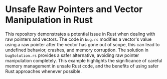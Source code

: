 # Unsafe Raw Pointers and Vector Manipulation in Rust

This repository demonstrates a potential issue in Rust when dealing with raw pointers and vectors. The code in `bug.rs` modifies a vector's value using a raw pointer after the vector has gone out of scope, this can lead to undefined behavior, crashes, and memory corruption. The solution in `bugSolution.rs` provides a safer alternative, avoiding raw pointer manipulation completely. This example highlights the significance of careful memory management in unsafe Rust code, and the benefits of using safer Rust approaches whenever possible.